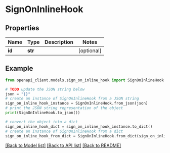 # SignOnInlineHook


## Properties

Name | Type | Description | Notes
------------ | ------------- | ------------- | -------------
**id** | **str** |  | [optional] 

## Example

```python
from openapi_client.models.sign_on_inline_hook import SignOnInlineHook

# TODO update the JSON string below
json = "{}"
# create an instance of SignOnInlineHook from a JSON string
sign_on_inline_hook_instance = SignOnInlineHook.from_json(json)
# print the JSON string representation of the object
print(SignOnInlineHook.to_json())

# convert the object into a dict
sign_on_inline_hook_dict = sign_on_inline_hook_instance.to_dict()
# create an instance of SignOnInlineHook from a dict
sign_on_inline_hook_from_dict = SignOnInlineHook.from_dict(sign_on_inline_hook_dict)
```
[[Back to Model list]](../README.md#documentation-for-models) [[Back to API list]](../README.md#documentation-for-api-endpoints) [[Back to README]](../README.md)


